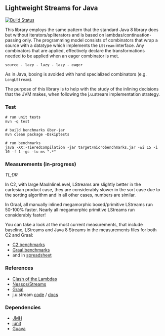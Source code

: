 ## Lightweight Streams for Java

[![Build Status](https://travis-ci.org/biboudis/lightweight-streams.svg?branch=master)](https://travis-ci.org/biboudis/lightweight-streams)

This library employs the same pattern that the standard Java 8 library does but
without iterators/spliterators and is based on lambdas/continuation-passing
only. The programming model consists of combinators that wrap a source with a
datatype which implements the ```LStream``` interface. Any combinators that
are applied, effectively declare the transformations needed to be applied when
an eager combinator is met. 

``` source - lazy - lazy - lazy - eager ```

As in Java, boxing is avoided with hand specialized
combinators (e.g. ```LongLStream```). 

The purpose of this library is to help with the study of the inlining decisions
that the JVM makes, when following the j.u.stream implementation strategy.

### Test
```shell 
# run unit tests
mvn -q test

# build benchmarks über-jar
mvn clean package -Dskiptests

# run benchmarks
java -XX:-TieredCompilation -jar target/microbenchmarks.jar -wi 15 -i 10 -f 1 -gc -tu ms ".*"
```
### Measurements (in-progress)
*TL;DR* 

In C2, with large MaxInlineLevel, LStreams are slightly better in the 
cartesian product case, they are considerably slower in the sort case 
due to the sorting algorithm and in all other cases, numbers are similar.

In Graal, all manually inlined megamorphic boxed/primitive LStreams 
run 50-100% faster. Nearly all megamorphic primitive LStreams run 
considerably faster!

You can take a look at the most current measurements, that include baseline, 
LStreams and Java 8 Streams in the measurements files for both C2 and Graal: 

* [C2 benchmarks](measurements-c2)
* [Graal benchmarks](measurements-graal)
* and in [spreadsheet](measurements.ods)
 
### References
* [Clash of the Lambdas](http://biboudis.github.io/clashofthelambdas/)
* [Nessos/Streams](https://github.com/nessos/Streams)
* [Graal](http://www.oracle.com/technetwork/oracle-labs/program-languages/overview/index.html)
* j.u.stream [code](http://hg.openjdk.java.net/jdk9/jdk9/jdk/file/tip/src/java.base/share/classes/java/util/stream) / [docs](http://docs.oracle.com/javase/8/docs/api/java/util/stream/package-summary.html)

### Dependencies
* [JMH](http://openjdk.java.net/projects/code-tools/jmh/)
* [junit](http://junit.org/)
* [Guava](https://code.google.com/p/guava-libraries/)
